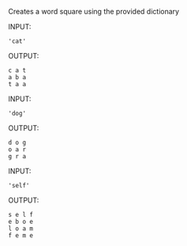 Creates a word square using the provided dictionary

INPUT:

    'cat'

OUTPUT:

    c a t
    a b a
    t a a

INPUT:

    'dog'

OUTPUT:

    d o g
    o a r
    g r a
    
INPUT:

    'self'

OUTPUT:

    s e l f
    e b o e
    l o a m
    f e m e

    
